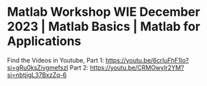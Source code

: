 # Matlab Workshop WIE December 2023 | Matlab Basics | Matlab for Applications

Find the Videos in Youtube,
Part 1: https://youtu.be/6crIuFhF1lo?si=gRu0ksZivgmefszl
Part 2: https://youtu.be/CRMOwyIr2YM?si=nbtjjgL37BxzZq-6
